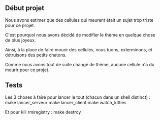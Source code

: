 ## Début projet
Nous avons estimer que des cellules qui meurent était un sujet trop triste pour ce projet.

C'est pourquoi nous avons décidé de modifier le thème en quelque chose de plus joyeux.

Ainsi, à la place de faire mourir des cellules, nous tuons, exterminons, et détruisons des petits chatons.

Comme nous avons tout de suite changé de thème, aucune cellule n'a du mourir pour ce projet.

## Tests
Les 3 choses à faire pour lancer le tout (chacun dans un shell distinct) :
	make lancer_serveur
	make lancer_client
	make watch_kitties

Et pour kill rmiregistry :
	make destroy
